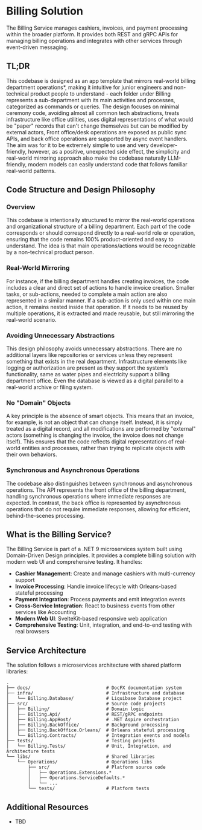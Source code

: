 # Billing Solution

The Billing Service manages cashiers, invoices, and payment processing within the broader platform. It provides both REST and gRPC APIs for managing billing operations and integrates with other services through event-driven messaging.

## TL;DR

This codebase is designed as an app template that mirrors real-world billing department operations\*, making it intuitive for junior engineers and non-technical product people to understand - each folder under Billing represents a sub-department with its main activities and processes, categorized as commands or queries. The design focuses on minimal ceremony code, avoiding almost all common tech abstractions, treats infrastructure like office utilities, uses digital representations of what would be "paper" records that can't change themselves but can be modified by external actors, Front office/desk operations are exposed as public sync APIs, and back office operations are supported by async event handlers.
The aim was for it to be extremely simple to use and very developer-friendly, however, as a positive, unexpected side effect, the simplicity and real-world mirroring approach also make the codebase naturally LLM-friendly, modern models can easily understand code that follows familiar real-world patterns.

## Code Structure and Design Philosophy

### Overview

This codebase is intentionally structured to mirror the real-world operations and organizational structure of a billing department.
Each part of the code corresponds or should correspond directly to a real-world role or operation, ensuring that the code remains 100% product-oriented and easy to understand.
The idea is that main operations/actions would be recognizable by a non-technical product person.

### Real-World Mirroring

For instance, if the billing department handles creating invoices, the code includes a clear and
direct set of actions to handle invoice creation.
Smaller tasks, or sub-actions, needed to complete a main action are also represented in a similar manner.
If a sub-action is only used within one main action, it remains nested inside that operation. If it needs to be reused by multiple operations,
it is extracted and made reusable, but still mirroring the real-world scenario.

### Avoiding Unnecessary Abstractions

This design philosophy avoids unnecessary abstractions. There are no additional layers like repositories or services unless they represent
something that exists in the real department. Infrastructure elements like logging or authorization are present as they support the system’s
functionality, same as water pipes and electricity support a billing department office. Even the database is viewed as a digital parallel to a
real-world archive or filing system.

### No "Domain" Objects

A key principle is the absence of smart objects. This means that an invoice, for example, is not an object that can change itself.
Instead, it is simply treated as a digital record, and all modifications are performed by "external" actors (something is changing the invoice,
the invoice does not change itself). This ensures that the code reflects digital representations of real-world entities and processes,
rather than trying to replicate objects with their own behaviors.

### Synchronous and Asynchronous Operations

The codebase also distinguishes between synchronous and asynchronous operations.
The API represents the front office of the billing department, handling synchronous operations where immediate responses are expected.
In contrast, the back office is represented by asynchronous operations that do not require immediate responses, allowing for efficient,
behind-the-scenes processing.

## What is the Billing Service?

The Billing Service is part of a .NET 9 microservices system built using Domain-Driven Design principles. It provides a complete billing solution with modern web UI and comprehensive testing. It handles:

-   **Cashier Management**: Create and manage cashiers with multi-currency support
-   **Invoice Processing**: Handle invoice lifecycle with Orleans-based stateful processing
-   **Payment Integration**: Process payments and emit integration events
-   **Cross-Service Integration**: React to business events from other services like Accounting
-   **Modern Web UI**: SvelteKit-based responsive web application
-   **Comprehensive Testing**: Unit, integration, and end-to-end testing with real browsers

## Service Architecture

The solution follows a microservices architecture with shared platform libraries:

```
.
├── docs/                            # DocFX documentation system
├── infra/                           # Infrastructure and database
│   └── Billing.Database/            # Liquibase Database project
├── src/                             # Source code projects
│   ├── Billing/                     # Domain logic
│   ├── Billing.Api/                 # REST/gRPC endpoints
│   ├── Billing.AppHost/             # .NET Aspire orchestration
│   ├── Billing.BackOffice/          # Background processing
│   ├── Billing.BackOffice.Orleans/  # Orleans stateful processing
│   └── Billing.Contracts/           # Integration events and models
├── tests/                           # Testing projects
│   └── Billing.Tests/               # Unit, Integration, and Architecture tests
└── libs/                            # Shared libraries
    └── Operations/                  # Operations libs
        ├── src/                     # Platform source code
        │   ├── Operations.Extensions.*
        │   ├── Operations.ServiceDefaults.*
        │   └── ...
        └── tests/                   # Platform tests
```

## Additional Resources

-   TBD
